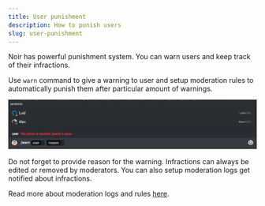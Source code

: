 ```yaml
---
title: User punishment
description: How to punish users
slug: user-punishment
---
```


Noir has powerful punishment system. You can warn users and keep track of their infractions.

Use `warn` command to give a warning to user and setup moderation rules to automatically punish them after particular amount of warnings.

![warn command](../../static/img/warn-command.png)

Do not forget to provide reason for the warning. Infractions can always be edited or removed by moderators. You can also setup moderation logs get notified about infractions.

Read more about moderation logs and rules [here](/docs/guide/moderation.md).